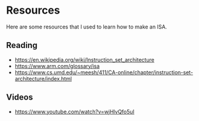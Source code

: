 # Resources

Here are some resources that I used to learn how to make an ISA.

## Reading

- <https://en.wikipedia.org/wiki/Instruction_set_architecture>
- <https://www.arm.com/glossary/isa>
- <https://www.cs.umd.edu/~meesh/411/CA-online/chapter/instruction-set-architecture/index.html>

## Videos

- <https://www.youtube.com/watch?v=wjHlvQfo5uI>
